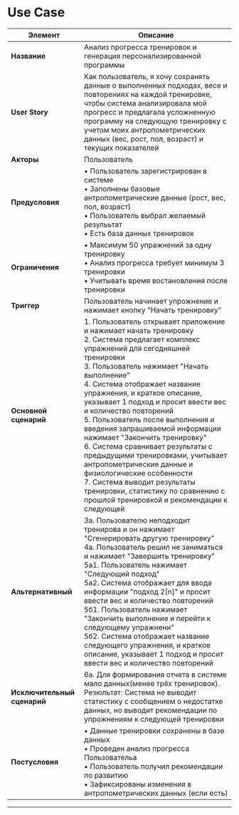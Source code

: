 # Use Case
| **Элемент** | **Описание** |
|-------------|--------------|
| **Название** | Анализ прогресса тренировок и генерация персонализированной программы |
| **User Story** | Как пользователь, я хочу сохранять данные о выполненных подходах, весе и повторениях на каждой тренировке, чтобы система анализировала мой прогресс и предлагала усложненную программу на следующую тренировку с учетом моих антропометрических данных (вес, рост, пол, возраст) и текущих показателей |
| **Акторы** | Пользователь|
| **Предусловия** | • Пользователь зарегистрирован в системе<br>• Заполнены базовые антропометрические данные (рост, вес, пол, возраст)<br>• Пользователь выбрал желаемый резулььтат<br>• Есть база данных тренировок  |
| **Ограничения** | • Максимум 50 упражнений за одну тренировку<br>• Анализ прогресса требует минимум 3 тренировки<br>• Учитывать время востановления после тренировки |
| **Триггер** | Пользователь начинает упрожнение и нажимает кнопку "Начать тренировку" |
| **Основной сценарий** | 1. Пользователь открывает приложение и нажимает начать тренировку<br> 2. Система предлагает комплекс упражнений для сегодняшней тренировки<br> 3. Пользователь нажимает "Начать выполнение"<br> 4. Система отображает название упражнения, и краткое описание, указывает 1 подход и просит ввести вес и количество повторений<br> 5. Пользователь после выполнения и введения запрашиваемой информации нажимает "Закончить тренировку"<br> 6. Система сравнивает результаты с предыдущими тренировками, учитывает антропометрические данные и физиологические особенности<br> 7. Система выводит результаты тренировки, статистику по сравнению с прошлой тренировкой и рекомендации к следующей |
| **Альтернативный** | 3а. Пользователю неподходит тренирова и он нажимает "Сгенерировать другую тренировку"<br> 4а. Пользователь решил не заниматься и нажимает "Завершить тренировку"<br> 5а1. Пользователь нажимает "Следующий подход"<br> 5а2. Система отображает для ввода информации "подход 2[n]" и просит ввести вес и количество повторений<br> 5б1. Пользователь нажимает "Закончить выполнение и перейти к следующему упражнени" <br> 5б2. Система отображает название следующего упражнения, и краткое описание, указывает 1 подход и просит ввести вес и количество повторений<br>
| **Исключительный сценарий** | 6а. Для формирования отчета в системе мало данных(менее трёх тренировок).<br> Резюльтат: Система не выводит статистику с сообщением о недостатке данных, но выводит рекомендации по упрожнениям к следующей тренировки |
| **Постусловия** | • Данные тренировки сохранены в базе данных<br>• Проведен анализ прогресса Пользовательа<br>•  Пользователь получил рекомендации по развитию<br>•  Зафиксированы изменения в антропометрических данных (если есть) |
---
